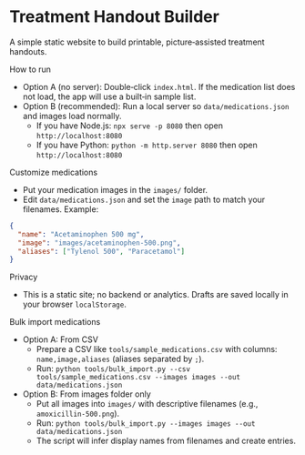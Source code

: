 # Treatment Handout Builder

A simple static website to build printable, picture‑assisted treatment handouts.

How to run
- Option A (no server): Double‑click `index.html`. If the medication list does not load, the app will use a built‑in sample list.
- Option B (recommended): Run a local server so `data/medications.json` and images load normally.
  - If you have Node.js: `npx serve -p 8080` then open `http://localhost:8080`
  - If you have Python: `python -m http.server 8080` then open `http://localhost:8080`

Customize medications
- Put your medication images in the `images/` folder.
- Edit `data/medications.json` and set the `image` path to match your filenames. Example:
```json
{
  "name": "Acetaminophen 500 mg",
  "image": "images/acetaminophen-500.png",
  "aliases": ["Tylenol 500", "Paracetamol"]
}
```

Privacy
- This is a static site; no backend or analytics. Drafts are saved locally in your browser `localStorage`.

Bulk import medications
- Option A: From CSV
  - Prepare a CSV like `tools/sample_medications.csv` with columns: `name,image,aliases` (aliases separated by `;`).
  - Run: `python tools/bulk_import.py --csv tools/sample_medications.csv --images images --out data/medications.json`
- Option B: From images folder only
  - Put all images into `images/` with descriptive filenames (e.g., `amoxicillin-500.png`).
  - Run: `python tools/bulk_import.py --images images --out data/medications.json`
  - The script will infer display names from filenames and create entries.



